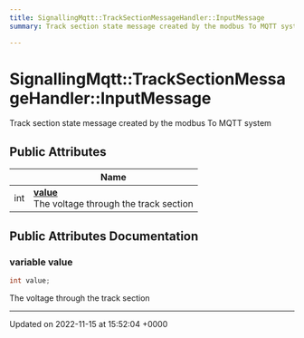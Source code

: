 ```yaml
---
title: SignallingMqtt::TrackSectionMessageHandler::InputMessage
summary: Track section state message created by the modbus To MQTT system 

---
```


# SignallingMqtt::TrackSectionMessageHandler::InputMessage



Track section state message created by the modbus To MQTT system 

## Public Attributes

|                | Name           |
| -------------- | -------------- |
| int | **[value](/SignallingSystem-doc/vb/Classes/classSignallingMqtt_1_1TrackSectionMessageHandler_1_1InputMessage/#variable-value)** <br>The voltage through the track section  |

## Public Attributes Documentation

### variable value

```csharp
int value;
```

The voltage through the track section 

-------------------------------

Updated on 2022-11-15 at 15:52:04 +0000